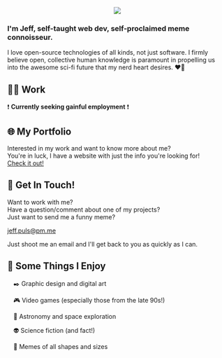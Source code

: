 <p align="center"><img src="https://nerdist.com/wp-content/uploads/2018/01/giphy-3.gif"/></p>


### I'm Jeff, self-taught web dev, self-proclaimed meme connoisseur.

I love open-source technologies of all kinds, not just software. I firmly believe open, collective human knowledge is paramount in propelling us into the awesome sci-fi future that my nerd heart desires. ❤️🤖

## :man_technologist: Work
❗ **Currently seeking gainful employment** ❗

## 🌐 My Portfolio
Interested in my work and want to know more about me?  
You're in luck, I have a website with just the info you're looking for!  
[Check it out!](https://jpuls.dev)

## 📧 Get In Touch!
Want to work with me?  
Have a question/comment about one of my projects?  
Just want to send me a funny meme?  

jeff.puls@pm.me

Just shoot me an email and I'll get back to you as quickly as I can.

## 💩 Some Things I Enjoy
<span> </span>✒️ Graphic design and digital art

<span> </span>🎮 Video games (especially those from the late 90s!)

<span> </span>🚀 Astronomy and space exploration

<span> </span>👽 Science fiction (and fact!)

<span> </span>🐸 Memes of all shapes and sizes
